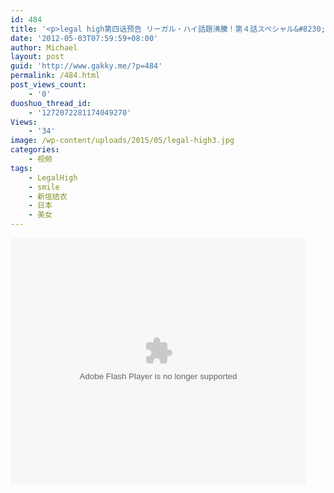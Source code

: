 ```yaml
---
id: 484
title: '<p>legal high第四话预告 リーガル・ハイ話題沸騰！第４話スペシャル&#8230;</p>'
date: '2012-05-03T07:59:59+08:00'
author: Michael
layout: post
guid: 'http://www.gakky.me/?p=484'
permalink: /484.html
post_views_count:
    - '0'
duoshuo_thread_id:
    - '1272072281174049270'
Views:
    - '34'
image: /wp-content/uploads/2015/05/legal-high3.jpg
categories:
    - 视频
tags:
    - LegalHigh
    - smile
    - 新垣结衣
    - 日本
    - 美女
---
```


<object height="394" width="473"><param name="allowscriptaccess" value="sameDomain"></param><param name="wmode" value="transparent"></param><param name="movie" value="http://player.youku.com/player.php/sid/97578019/v.swf"></param><param name="allowfullscreen" value="true"></param><embed allowfullscreen="true" allowscriptaccess="sameDomain" height="394" src="http://player.youku.com/player.php/sid/97578019/v.swf" type="application/x-shockwave-flash" width="473" wmode="transparent"></embed></object>